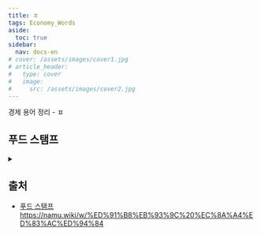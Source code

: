 ```yaml
---
title: ㅍ
tags: Economy_Words
aside:
  toc: true
sidebar:
  nav: docs-en
# cover: /assets/images/cover1.jpg
# article_header:
#   type: cover
#   image:
#     src: /assets/images/cover2.jpg
---
```


경제 용어 정리 - ㅍ

<!-- more -->

## 푸드 스탬프
<details>
<summary></summary>
<div markdown="1">
<!-- markdown 위/아래 한칸 공백 두어야 함 -->
<!-- https://inasie.github.io/it일반/마크다운-expander-control/ -->

- 미국의 빈곤층을 위한 사회보장제도의 일부로, 저소득층 등 취약계층에 대해 식료품 구입비를 지원하기 위한 대책으로 시작된 바우처의 일환이다.
- 2008년 SNAP(Supplemental Nutrition Assistance Program)으로 명칭이 변경되었다.

</div>
</details>


## 출처
- [푸드 스탬프](https://namu.wiki/w/%ED%91%B8%EB%93%9C%20%EC%8A%A4%ED%83%AC%ED%94%84)https://namu.wiki/w/%ED%91%B8%EB%93%9C%20%EC%8A%A4%ED%83%AC%ED%94%84
